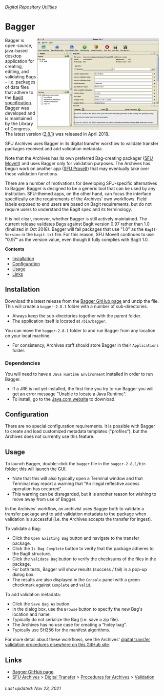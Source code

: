 ###### [Digital Repository Utilities](../README.md)

# Bagger
<img align="right" width="400" src="../screenshots/bagger.png">

Bagger is open-source, java-based desktop application for creating, editing, and validating Bags – i.e. packages of data files that adhere to the [BagIt specification](https://tools.ietf.org/html/rfc8493). Bagger was developed and is maintained by the Library of Congress. The latest version ([2.8.1](https://github.com/LibraryOfCongress/bagger/releases/tag/v2.8.1)) was released in April 2018.

SFU Archives uses Bagger in its digital transfer workflow to validate transfer packages received and add validation metadata.

Note that the Archives has its own preferred Bag-creating packager ([SFU MoveIt](sfu-moveit.md)) and uses Bagger only for validation purposes. The Archives has begun work on another app ([SFU ProveIt](sfu-proveit.md)) that may eventually take over these validation functions.

There are a number of motivations for developing SFU-specific alternatives to Bagger. Bagger is designed to be a generic tool that can be used by any institution. SFU-themed apps, on the other hand, can focus the interface specifically on the requirements of the Archives' own workflows. Field labels exposed to end users are based on BagIt requirements, but do not require users to understand the BagIt spec and its terminology.

It is not clear, morever, whether Bagger is still actively maintained. The current release validates Bags against BagIt version 0.97 rather than 1.0 (finalized in Oct 2018). Bagger will fail packages that use "1.0" as the `BagIt-Version` in the `bagit.txt` file. For this reason, SFU MoveIt continues to use "0.97" as the version value, even though it fully complies with BagIt 1.0.

**Contents**
- [Installation](#installation)
- [Configuration](#configuration)
- [Usage](#usage)
- [Links](#links)

## Installation
Download the latest release from the [Bagger GitHub page](https://github.com/LibraryOfCongress/bagger/releases/tag/v2.8.1) and unzip the file. This will create a `bagger-2.8.1` folder with a number of sub-directories.
- Always keep the sub-directories together with the parent folder.
- The application itself is located at `/bin/bagger`.

You can move the `bagger-2.8.1` folder to and run Bagger from any location on your local machine.
- For consistency, Archives staff should store Bagger in their `Applications` folder.

### Dependencies
You will need to have a `Java Runtime Environment` installed in order to run Bagger.
- If a JRE is not yet installed, the first time you try to run Bagger you will get an error message "Unable to locate a Java Runtime".
- To install, go to the [Java.com website](https://java.com/en/download/) to download.

## Configuration
There are no special configuration requirements. It is possible with Bagger to create and load customized metadata templates ("profiles"), but the Archives does not currently use this feature.

## Usage
To launch Bagger, double-click the `bagger` file in the `bagger-2.8.1/bin` folder; this will launch the GUI.
- Note that this will also typically open a Terminal window and that Terminal may report a warning that "An illegal reflective access operation has occurred".
- This warning can be disregarded, but it is another reason for wishing to move away from use of Bagger.

In the Archives' workflow, an archivist uses Bagger both to validate a transfer package and to add validation metadata to the package when validation is successful (i.e. the Archives accepts the transfer for ingest).

To validate a Bag:
- Click the `Open Existing Bag` button and navigate to the transfer package.
- Click the `Is Bag Complete` button to verify that the package adheres to the BagIt structure.
- Click the `Validate Bag` button to verify the checksums of the files in the package.
- For both tests, Bagger will show results (success / fail) in a pop-up dialog box.
- The results are also displayed in the `Console` panel with a green checkmark against `Complete` and `Valid`.

To add validation metadata:
- Click the `Save Bag As` button.
- In the dialog box, use the `Browse` button to specify the new Bag's location and name.
- Typically do not serialize the Bag (i.e. save a zip file).
- The Archives has no use case for creating a "holey bag".
- Typically use SH256 for the manifest algorithms.

For more detail about these workflows, see the Archives' [digital transfer validation procedures elsewhere on this GitHub site](https://github.com/SFU-Archives/digital-transfer/blob/master/procedures/standard-archives/03-validation.md).

## Links
- [Bagger GitHub page](https://github.com/LibraryOfCongress/bagger).
- [SFU Archives](https://github.com/SFU-Archives) > [Digital Transfer](https://github.com/SFU-Archives/digital-transfer) > [Procedures for Archives](https://github.com/SFU-Archives/digital-transfer/blob/master/procedures/standard-archives/00-introduction.md) > [Validation](https://github.com/SFU-Archives/digital-transfer/blob/master/procedures/standard-archives/03-validation.md)

###### Last updated: Nov 23, 2021
